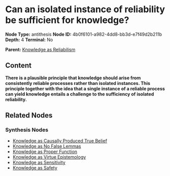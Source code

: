 # Can an isolated instance of reliability be sufficient for knowledge?

**Node Type:** antithesis
**Node ID:** 4b0f6101-a982-4dd8-bb3d-e7f49d2b211b
**Depth:** 4
**Terminal:** No

**Parent:** [Knowledge as Reliabilism](knowledge-as-reliabilism-synthesis-dda11fa1-d057-46ff-9bfb-405b79a61c3b.md)

## Content

**There is a plausible principle that knowledge should arise from consistently reliable processes rather than isolated instances. This principle together with the idea that a single instance of a reliable process can yield knowledge entails a challenge to the sufficiency of isolated reliability.**

## Related Nodes

### Synthesis Nodes

- [Knowledge as Causally Produced True Belief](knowledge-as-causally-produced-true-belief-synthesis-9f6d0be6-78d7-4e06-8992-05b93e3c8022.md)
- [Knowledge as No False Lemmas](knowledge-as-no-false-lemmas-synthesis-a1e364f8-d7fc-4466-8423-7e4b239f2406.md)
- [Knowledge as Proper Function](knowledge-as-proper-function-synthesis-4e61b098-2122-44ca-8de4-072452fd1fdd.md)
- [Knowledge as Virtue Epistemology](knowledge-as-virtue-epistemology-synthesis-e44936b1-2f95-4096-b02f-fa1941f953e9.md)
- [Knowledge as Sensitivity](knowledge-as-sensitivity-synthesis-fc8acbd5-2bdf-4ba9-b51a-d9b0d975b8b2.md)
- [Knowledge as Safety](knowledge-as-safety-synthesis-973421d8-795d-470e-a2da-edf26a903b58.md)
